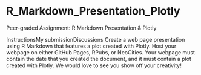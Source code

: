 # R_Markdown_Presentation_Plotly
Peer-graded Assignment: R Markdown Presentation &amp; Plotly

InstructionsMy submissionDiscussions
Create a web page presentation using R Markdown that features a plot created with Plotly. Host your webpage on either GitHub Pages, RPubs, or NeoCities. Your webpage must contain the date that you created the document, and it must contain a plot created with Plotly. We would love to see you show off your creativity! 
